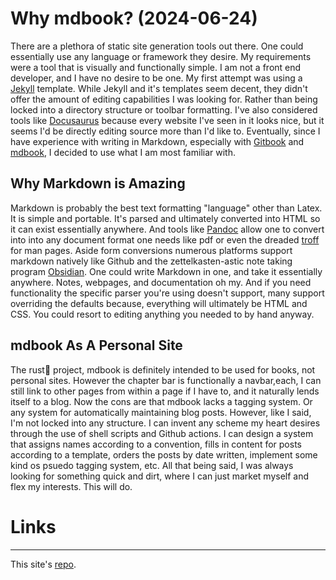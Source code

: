 # Why mdbook? (2024-06-24)
 There are a plethora of static site generation tools out there. One could essentially use any language or 
framework they desire. My requirements were a tool that is visually and functionally simple. I am not a front end developer, and I have no desire to be one. My first attempt was using a [Jekyll](https://jekyllrb.com/) template. While Jekyll and it's templates seem decent, they didn't offer the amount of editing capabilities I was looking for. Rather than being locked into a directory structure or toolbar formatting. I've also considered tools like [Docusaurus](https://docusaurus.io/) because every website I've seen in it looks nice, but it seems I'd be directly editing source more than I'd like to.  Eventually, since I have experience with writing in Markdown, especially with [Gitbook](https://www.gitbook.com/) and [mdbook](https://rust-lang.github.io/mdBook/), I decided to use what I am most familiar with. 

## Why Markdown is Amazing
Markdown is probably the best text formatting "language" other than Latex. It is simple and portable. It's parsed and ultimately converted into HTML so it can exist essentially anywhere. And tools like [Pandoc](https://pandoc.org/) allow one to convert into into any document format one needs like pdf or even the dreaded [troff](https://en.wikipedia.org/wiki/Troff) for man pages. Aside form conversions numerous platforms support markdown natively like Github and the zettelkasten-astic note taking program [Obsidian](https://obsidian.md/). One could write Markdown in one, and take it essentially anywhere. Notes, webpages, and documentation oh my. And if you need functionality the specific parser you're using doesn't support, many support overriding the defaults because, everything will ultimately be HTML and CSS. You could resort to editing anything you needed to by hand anyway.

## mdbook As A Personal Site
The rust🦀 project, mdbook is definitely intended to be used for books, not personal sites. However the chapter bar is functionally a navbar,each, I can still link to other pages from within a page if I have to, and it naturally lends itself to a blog. Now the cons are that mdbook lacks a tagging system. Or any system for automatically maintaining blog posts. However, like I said, I'm not locked into any structure. I can invent any scheme my heart desires through the use of shell scripts and Github actions. I can design a system that assigns names according to a convention, fills in content for posts according to a template, orders the posts by date written, implement some kind os psuedo tagging system, etc. All that being said, I was always looking for something quick and dirt, where I can just market myself and flex my interests. This will do.

# Links
---
This site's [repo](https://github.com/steveonlinux/steve_marks_mdbook).


